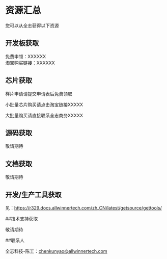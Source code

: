 # 资源汇总

您可以从全志获得以下资源

## 开发板获取

免费申领：XXXXXX  
淘宝购买链接：XXXXXX    


## 芯片获取

样片申请请提交申请表后免费领取 

小批量芯片购买请点击淘宝链接XXXXX    

大批量购买请直接联系全志商务XXXXX    

## 源码获取

敬请期待

## 文档获取

敬请期待

## 开发/生产工具获取

见：<https://r329.docs.allwinnertech.com/zh_CN/latest/getsource/gettools/>

##技术支持获取

敬请期待

##联系人

全志科技-陈工：chenkunyao@allwinnertech.com

